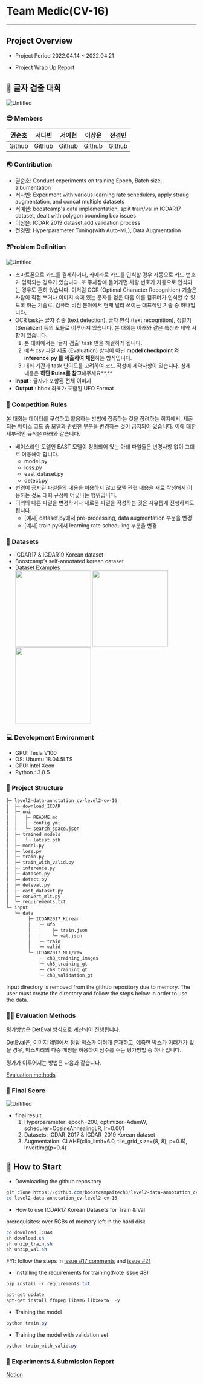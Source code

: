 # Team Medic(CV-16)

---

## Project Overview

- Project Period
2022.04.14 ~ 2022.04.21
- Project Wrap Up Report
    
    []()
      

## 🔎 **글자 검출 대회**

![Untitled](https://github.com/boostcampaitech3/level2-data-annotation_cv-level2-cv-16/blob/main/src/Competition%20Title%20Heading.png)  

### 😎 Members

| 권순호 | 서다빈 | 서예현 | 이상윤 | 전경민 |
| --- | --- | --- | --- | --- |
| [Github](https://github.com/tnsgh9603) | [Github](https://github.com/sodabeans) | [Github](https://github.com/justbeaver97) | [Github](https://github.com/SSANGYOON?tab=repositories) | [Github](https://github.com/seoulsky-field) |   


### 🌏 Contribution

- 권순호: Conduct experiments on training Epoch, Batch size, albumentation
- 서다빈: Experiment with various learning rate schedulers, apply straug augmentation, and concat multiple datasets
- 서예현: boostcamp's data implementation, split train/val in ICDAR17 dataset, dealt with polygon bounding box issues
- 이상윤: ICDAR 2019 dataset,add validation process
- 전경민: Hyperparameter Tuning(with Auto-ML), Data Augmentation   

### **❓Problem Definition**

![Untitled](https://github.com/boostcampaitech3/level2-data-annotation_cv-level2-cv-16/blob/main/src/Problem%20Definition.png)

- 스마트폰으로 카드를 결제하거나, 카메라로 카드를 인식할 경우 자동으로 카드 번호가 입력되는 경우가 있습니다. 또 주차장에 들어가면 차량 번호가 자동으로 인식되는 경우도 흔히 있습니다. 이처럼 OCR (Optimal Character Recognition) 기술은 사람이 직접 쓰거나 이미지 속에 있는 문자를 얻은 다음 이를 컴퓨터가 인식할 수 있도록 하는 기술로, 컴퓨터 비전 분야에서 현재 널리 쓰이는 대표적인 기술 중 하나입니다.
- OCR task는 글자 검출 (text detection), 글자 인식 (text recognition), 정렬기 (Serializer) 등의 모듈로 이루어져 있습니다. 본 대회는 아래와 같은 특징과 제약 사항이 있습니다.
    1. 본 대회에서는 '글자 검출' task 만을 해결하게 됩니다.
    2. 예측 csv 파일 제출 (Evaluation) 방식이 아닌 **model checkpoint 와 inference.py 를 제출하여 채점**하는 방식입니다.
    3. 대회 기간과 task 난이도를 고려하여 코드 작성에 제약사항이 있습니다. 상세 내용은 **하단 Rules를 참고**해주세요**.**
- **Input** : 글자가 포함된 전체 이미지
- **Output** : bbox 좌표가 포함된 UFO Format   

### 🚨 Competition Rules

본 대회는 데이터를 구성하고 활용하는 방법에 집중하는 것을 장려하는 취지에서, 제공되는 베이스 코드 중 모델과 관련한 부분을 변경하는 것이 금지되어 있습니다. 이에 대한 세부적인 규칙은 아래와 같습니다.

- 베이스라인 모델인 EAST 모델이 정의되어 있는 아래 파일들은 변경사항 없이 그대로 이용해야 합니다.
    - model.py
    - loss.py
    - east_dataset.py
    - detect.py
- 변경이 금지된 파일들의 내용을 이용하지 않고 모델 관련 내용을 새로 작성해서 이용하는 것도 대회 규정에 어긋나는 행위입니다.
- 이외의 다른 파일을 변경하거나 새로운 파일을 작성하는 것은 자유롭게 진행하셔도 됩니다.
    - [예시] dataset.py에서 pre-processing, data augmentation 부분을 변경
    - [예시] train.py에서 learning rate scheduling 부분을 변경  

### 💾 Datasets

- ICDAR17 & ICDAR19 Korean dataset
- Boostcamp’s self-annotated korean dataset
- Dataset Examples   
 <img src="https://github.com/boostcampaitech3/level2-data-annotation_cv-level2-cv-16/blob/main/src/img_4002.jpg" height="200"/> <img src="https://github.com/boostcampaitech3/level2-data-annotation_cv-level2-cv-16/blob/main/src/img_4351.jpg" height="200"/> <img src="https://github.com/boostcampaitech3/level2-data-annotation_cv-level2-cv-16/blob/main/src/img_1135.jpg" height="200"/>   

### 💻 **Development Environment**

- GPU: Tesla V100
- OS: Ubuntu 18.04.5LTS
- CPU: Intel Xeon
- Python : 3.8.5  

### 📁 Project Structure

```markdown
├─ level2-data-annotation_cv-level2-cv-16
│  ├─ download_ICDAR
│  ├─ nni
│  │   ├─ README.md
│  │   ├─ config.yml
│  │   └─ search_space.json
│  ├─ trained_models
│  │   └─ latest.pth
│  ├─ model.py
│  ├─ loss.py
│  ├─ train.py
│  ├─ train_with_valid.py
│  ├─ inference.py
│  ├─ dataset.py
│  ├─ detect.py
│  ├─ deteval.py
│  ├─ east_dataset.py
│  ├─ convert_mlt.py
│  └─ requirements.txt
└─ input
   └─ data
        ├─ ICDAR2017_Korean
        │   ├─ ufo
        │   │    ├─ train.json
        │   │    └─ val.json
        │   ├─ train
        │   └─ valid
        └─ ICDAR2017_MLT/raw
            ├─ ch8_training_images
            ├─ ch8_training_gt
            ├─ ch8_training_gt
            └─ ch8_validation_gt
```

Input directory is removed from the github repository due to memory. The user must create the directory and follow the steps below in order to use the data.

### 👨‍🏫 Evaluation Methods

평가방법은 DetEval 방식으로 계산되어 진행됩니다.

DetEval은, 이미지 레벨에서 정답 박스가 여러개 존재하고, 예측한 박스가 여러개가 있을 경우, 박스끼리의 다중 매칭을 허용하여 점수를 주는 평가방법 중 하나 입니다.

평가가 이루어지는 방법은 다음과 같습니다.

[Evaluation methods](https://www.notion.so/Evaluation-methods-700f3a9352574fed8663de74a8f2d5b3)  

### 💯 Final Score

![Untitled](https://github.com/boostcampaitech3/level2-data-annotation_cv-level2-cv-16/blob/main/src/Final%20Score.png)

- final result
    1. Hyperparameter: epoch=200, optimizer=AdamW, scheduler=CosineAnnealingLR, lr=0.001
    2. Datasets: ICDAR_2017 & ICDAR_2019 Korean dataset
    3. Augmentation: CLAHE(clip_limit=6.0, tile_grid_size=(8, 8), p=0.6), InvertImg(p=0.4)  

## 👀 How to Start

- Downloading the github repository

```powershell
git clone https://github.com/boostcampaitech3/level2-data-annotation_cv-level2-cv-16.git
cd level2-data-annotation_cv-level2-cv-16
```

- How to use ICDAR17 Korean Datasets for Train & Val

prerequisites: over 5GBs of memory left in the hard disk

```powershell
cd download_ICDAR
sh download.sh
sh unzip_train.sh
sh unzip_val.sh
```

FYI: follow the steps in [issue #17 comments](https://github.com/boostcampaitech3/level2-data-annotation_cv-level2-cv-16/issues/17#issuecomment-1098864585) and [issue #21](https://github.com/boostcampaitech3/level2-data-annotation_cv-level2-cv-16/issues/21)

- Installing the requirements for training(Note [issue #8](https://github.com/boostcampaitech3/level2-data-annotation_cv-level2-cv-16/issues/8))

```powershell
pip install -r requirements.txt

apt-get update
apt-get install ffmpeg libsm6 libxext6  -y
```

- Training the model

```powershell
python train.py
```

- Training the model with validation set

```powershell
python train_with_valid.py
```
  
### 📄 Experiments & Submission Report

[Notion](https://www.notion.so/W13-14-Data-Annotation-Project-Team-Medic-e18cd7ceb89a4923a4d471c327cdbc21)
